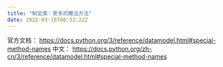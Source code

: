 ```yaml
---
title: "制定类：更多的魔法方法"
date: 2022-03-16T06:52:22Z
---
```

官方文档： https://docs.python.org/3/reference/datamodel.html#special-method-names
中文： https://docs.python.org/zh-cn/3/reference/datamodel.html#special-method-names
